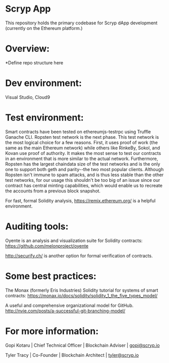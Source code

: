# Scryp App

This repository holds the primary codebase for Scryp dApp development (currently on the Ethereum platform.)

# Overview:

*Define repo structure here

# Dev environment:

Visual Studio, Cloud9

# Test environment:

Smart contracts have been tested on ethereumjs-testrpc using
Truffle Ganache CLI. Ropsten test network is the next phase. This test network
is the most logical choice for a few reasons. First, it uses proof of work
(the same as the main Ethereum network) while others like RinkeBy, Sokol, and Kovan
use proof of authority. It makes the most sense to test our contracts
in an environment that is more similar to the actual network. Furthermore, Ropsten
has the largest chaindata size of the test networks and is the only one to support
both geth and parity--the two most popular clients. Although Ropsten isn't immune to
spam attacks, and is thus less stable than the other test networks, for our usage this
shouldn't be too big of an issue since our contract has central minting capabilities, which
would enable us to recreate the accounts from a previous block snapshot.
    
For fast, formal Solidity analysis, https://remix.ethereum.org/ is
a helpful environment.
    
# Auditing tools:

Oyente is an analysis and visualization suite for Solidity contracts:
https://github.com/melonproject/oyente

http://securify.ch/ is another option for formal verification of contracts.
    
# Some best practices:

The Monax (formerly Eris Industries) Solidity tutorial
for systems of smart contracts:
https://monax.io/docs/solidity/solidity_1_the_five_types_model/
    
A useful and comprehensive organizational model for GitHub.
http://nvie.com/posts/a-successful-git-branching-model/
    

# For more information:

Gopi Kotaru | Chief Technical Officer | Blockchain Adviser | gopi@scryp.io

Tyler Tracy | Co-Founder | Blockchain Architect | tyler@scryp.io
